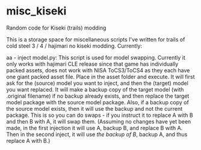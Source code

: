# misc_kiseki
Random code for Kiseki (trails) modding

This is a storage space for miscellaneous scripts I've written for trails of cold steel 3 / 4 / hajimari no kiseki modding.  Currently:

aa - inject model.py:  This script is used for model swapping.  Currently it only works with hajimari CLE release since that game has individually packed assets, does not work with NISA ToCS3/ToCS4 as they each have one giant packed asset file.  Place in the asset folder and execute.  It will first ask for the (source) model you want to inject, and then the (target) model you want replaced.  It will make a backup copy of the target model (with .original filename) if no backup already exists, and then replace the target model package with the source model package.  Also, if a backup copy of the source model exists, then it will use the backup and not the current package.  This is so you can do swaps - if you instruct it to replace A with B and then B with A, it will swap them.  (Assuming no changes have yet been made, in the first injection it will use A, backup B, and replace B with A.  Then in the second inject, it will use *the backup of B*, backup A, and thus replace A with B.)
